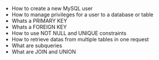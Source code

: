 - How to create a new MySQL user
- How to manage privileges for a user to a database or table
- Whats a PRIMARY KEY
- Whats a FOREIGN KEY
- How to use NOT NULL and UNIQUE constraints
- How to retrieve datas from multiple tables in one request
- What are subqueries
- What are JOIN and UNION
